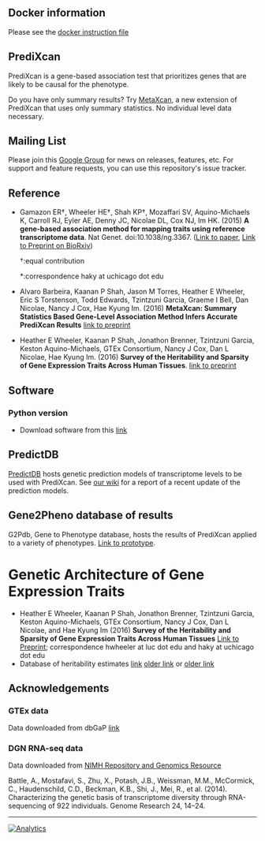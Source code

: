 ## Docker information
Please see the [docker instruction file](docker_run_instruction.txt)
## PrediXcan

PrediXcan is a gene-based association test that prioritizes genes that
are likely to be causal for the phenotype. 

Do you have only summary results? Try
[MetaXcan](https://github.com/hakyimlab/MetaXcan), a new extension of
PrediXcan that uses only summary statistics. No individual level data
necessary.

## Mailing List

Please join this [Google Group](https://groups.google.com/forum/#!forum/predixcanmetaxcan)
for news on releases, features, etc. For support and feature requests,
you can use this repository's issue tracker.


## Reference
- Gamazon ER†, Wheeler HE†, Shah KP†, Mozaffari SV, Aquino-Michaels K,
Carroll RJ, Eyler AE, Denny JC, Nicolae DL, Cox NJ, Im HK. (2015)
**A gene-based association method for mapping traits using reference
transcriptome data**. Nat Genet. doi:10.1038/ng.3367.
([Link to paper](http://www.nature.com/ng/journal/v47/n9/full/ng.3367.html),
[Link to Preprint on BioRxiv](http://biorxiv.org/content/early/2015/06/17/020164))

  †:equal contribution 
  
  *:correspondence haky at uchicago dot edu

- Alvaro Barbeira, Kaanan P Shah, Jason M Torres, Heather E Wheeler,
Eric S Torstenson, Todd Edwards, Tzintzuni Garcia, Graeme I Bell,
Dan Nicolae, Nancy J Cox, Hae Kyung Im. (2016) **MetaXcan: Summary
Statistics Based Gene-Level Association Method Infers Accurate PrediXcan
Results** [link to preprint](http://dx.doi.org/10.1101/045260)

- Heather E Wheeler, Kaanan P Shah, Jonathon Brenner, Tzintzuni Garcia,
Keston Aquino-Michaels, GTEx Consortium, Nancy J Cox, Dan L Nicolae, Hae
Kyung Im. (2016) **Survey of the Heritability and Sparsity of Gene
Expression Traits Across Human Tissues**.
[link to preprint](http://dx.doi.org/10.1101/043653)

## Software

### Python version

- Download software from this
[link](https://github.com/hakyimlab/PrediXcan/tree/master/Software)

## PredictDB

[PredictDB](http://predictdb.org/) hosts genetic prediction
models of transcriptome levels to be used with PrediXcan. See
[our wiki](https://github.com/hakyimlab/PrediXcan/wiki/PredictDB-Update:-Aug-18,-2016)
for a report of a recent update of the prediction models.

## Gene2Pheno database of results

G2Pdb, Gene to Phenotype database, hosts the results of PrediXcan
applied to a variety of phenotypes. [Link to prototype](http://gene2pheno.org/). 

# Genetic Architecture of Gene Expression Traits

- Heather E Wheeler, Kaanan P Shah, Jonathon Brenner, Tzintzuni Garcia,
Keston Aquino-Michaels, GTEx Consortium, Nancy J Cox, Dan L Nicolae, and
Hae Kyung Im (2016) **Survey of the Heritability and Sparsity of Gene
Expression Traits Across Human Tissues**
[Link to Preprint](http://dx.doi.org/10.1101/043653); correspondence
hwheeler at luc dot edu and haky at uchicago dot edu
- Database of heritability estimates
[link](https://github.com/jlbren/GenArchDB)
[older link](https://s3.amazonaws.com/imlab-open/Webdata/Paper-Links/h2r2-2016-03-17-no-TS.db)
or [older link](https://github.com/WheelerLab/GenArchDB)

## Acknowledgements

### GTEx data

Data downloaded from dbGaP [link](http://www.gtexportal.org/)

### DGN RNA-seq data

Data downloaded from
[NIMH Repository and Genomics Resource](https://www.nimhgenetics.org )

Battle, A., Mostafavi, S., Zhu, X., Potash, J.B., Weissman, M.M.,
McCormick, C., Haudenschild, C.D., Beckman, K.B., Shi, J., Mei, R., et
al. (2014). Characterizing the genetic basis of transcriptome diversity
through RNA-sequencing of 922 individuals. Genome Research 24, 14–24.

___
[![Analytics](https://ga-beacon.appspot.com/UA-61894206-3/PrediXcan-Readme-Github?useReferrer)](https://github.com/hakyim/PrediXcan)
